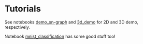 # Tutorials


See notebooks [demo_sn-graph](https://github.com/alexandrainst/sn-graph/blob/main/notebooks/demo_sn-graph.ipynb) and [3d_demo](https://github.com/alexandrainst/sn-graph/blob/main/notebooks/3D_demo.ipynb) for 2D and 3D demo, respectively.



Notebook [mnist_classification](https://github.com/alexandrainst/sn-graph/blob/main/notebooks/mnist_classification.ipynb) has some good stuff too!

